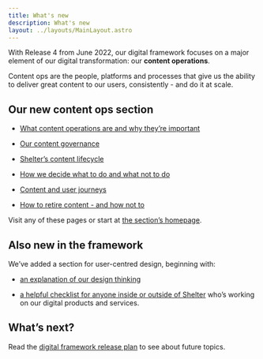 ```yaml
---
title: What's new
description: What's new
layout: ../layouts/MainLayout.astro
---
```


With Release 4 from June 2022, our digital framework focuses on a major element of our digital transformation: our **content operations**.

Content ops are the people, platforms and processes that give us the ability to deliver great content to our users, consistently - and do it at scale.

Our new content ops section
---------------------------

*   [What content operations are and why they’re important](960921601.html)
    
*   [Our content governance](Content-governance_962232329.html)
    
*   [Shelter’s content lifecycle](The-lifecycle-of-a-piece-of-content_962330631.html)
    
*   [How we decide what to do and what not to do](How-we-decide-what-to-do-and-what-not-to-do_962330638.html)
    
*   [Content and user journeys](Content-and-user-journeys_962297865.html)
    
*   [How to retire content - and how not to](Retiring-content-and-how-to-do-it-right_962199564.html)
    

Visit any of these pages or start at [the section’s homepage](Our-content-operations_960856065.html).

Also new in the framework
-------------------------

We’ve added a section for user-centred design, beginning with:

*   [an explanation of our design thinking](https://design.shelter.org.uk/digital-framework/design-thinking-at-shelter)
    
*   [a helpful checklist for anyone inside or outside of Shelter](https://design.shelter.org.uk/digital-framework/digital-checklist-for-partners-and-staff) who’s working on our digital products and services.
    

What’s next?
------------

Read the [digital framework release plan](Digital-Framework-release-plan_521797728.html) to see about future topics.
